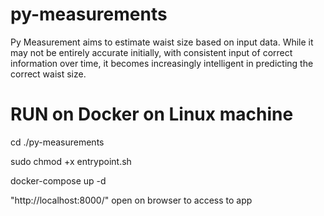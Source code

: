 # py-measurements

Py Measurement aims to estimate waist size based on input data. While it may not be entirely accurate initially, 
with consistent input of correct information over time, it becomes increasingly intelligent in predicting the correct waist size. 


# RUN on Docker on Linux machine

cd ./py-measurements

sudo chmod +x entrypoint.sh

docker-compose up -d

"http://localhost:8000/" open on browser to access to app
